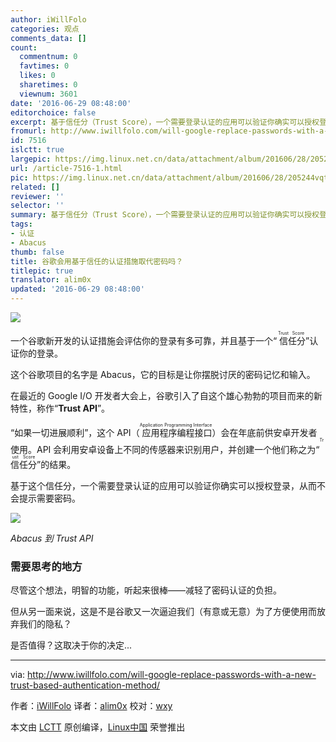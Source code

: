 ```yaml
---
author: iWillFolo
categories: 观点
comments_data: []
count:
  commentnum: 0
  favtimes: 0
  likes: 0
  sharetimes: 0
  viewnum: 3601
date: '2016-06-29 08:48:00'
editorchoice: false
excerpt: 基于信任分（Trust Score），一个需要登录认证的应用可以验证你确实可以授权登录，从而不会提示需要密码。
fromurl: http://www.iwillfolo.com/will-google-replace-passwords-with-a-new-trust-based-authentication-method/
id: 7516
islctt: true
largepic: https://img.linux.net.cn/data/attachment/album/201606/28/205244vqtzvgqjfg1f3hey.jpg
url: /article-7516-1.html
pic: https://img.linux.net.cn/data/attachment/album/201606/28/205244vqtzvgqjfg1f3hey.jpg.thumb.jpg
related: []
reviewer: ''
selector: ''
summary: 基于信任分（Trust Score），一个需要登录认证的应用可以验证你确实可以授权登录，从而不会提示需要密码。
tags:
- 认证
- Abacus
thumb: false
title: 谷歌会用基于信任的认证措施取代密码吗？
titlepic: true
translator: alim0x
updated: '2016-06-29 08:48:00'
---
```


![](https://img.linux.net.cn/data/attachment/album/201606/28/205244vqtzvgqjfg1f3hey.jpg)


一个谷歌新开发的认证措施会评估你的登录有多可靠，并且基于一个“<ruby> 信任分 <rp>  （ </rp> <rt>  Trust Score </rt> <rp>  ） </rp></ruby>”认证你的登录。


这个谷歌项目的名字是 Abacus，它的目标是让你摆脱讨厌的密码记忆和输入。


在最近的 Google I/O 开发者大会上，谷歌引入了自这个雄心勃勃的项目而来的新特性，称作“**Trust API**”。


“如果一切进展顺利”，这个 API（<ruby> 应用程序编程接口 <rp>  （ </rp> <rt>  Application Programming Interface </rt> <rp>  ） </rp></ruby>）会在年底前供安卓开发者使用。API 会利用安卓设备上不同的传感器来识别用户，并创建一个他们称之为“<ruby> 信任分 <rp>  （ </rp> <rt>  Trust Score </rt> <rp>  ） </rp></ruby>”的结果。


基于这个信任分，一个需要登录认证的应用可以验证你确实可以授权登录，从而不会提示需要密码。


![](https://img.linux.net.cn/data/attachment/album/201606/28/205245n311j5w9jafw91w5.jpg)


*Abacus 到 Trust API*


### 需要思考的地方


尽管这个想法，明智的功能，听起来很棒——减轻了密码认证的负担。


但从另一面来说，这是不是谷歌又一次逼迫我们（有意或无意）为了方便使用而放弃我们的隐私？


是否值得？这取决于你的决定...




---


via: <http://www.iwillfolo.com/will-google-replace-passwords-with-a-new-trust-based-authentication-method/>


作者：[iWillFolo](http://www.iwillfolo.com/) 译者：[alim0x](https://github.com/alim0x) 校对：[wxy](https://github.com/wxy)


本文由 [LCTT](https://github.com/LCTT/TranslateProject) 原创编译，[Linux中国](https://linux.cn/) 荣誉推出